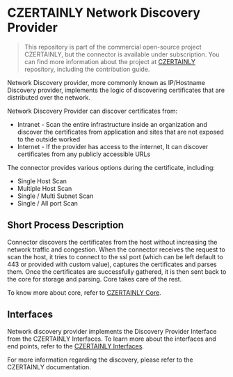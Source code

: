 # CZERTAINLY Network Discovery Provider

> This repository is part of the commercial open-source project CZERTAINLY, but the connector is available under subscription. 
> You can find more information about the project at [CZERTAINLY](https://github.com/3KeyCompany/CZERTAINLY) repository, 
> including the contribution guide.

Network Discovery provider, more commonly known as IP/Hostname Discovery provider, implements the logic of discovering certificates that are distributed over the network.

Network Discovery Provider can discover certificates from:
- Intranet - Scan the entire infrastructure inside an organization and discover the certificates from application and 
sites that are not exposed to the outside worked
- Internet - If the provider has access to the internet, It can discover certificates from any publicly accessible URLs

The connector provides various options during the certificate, including:
- Single Host Scan
- Multiple Host Scan
- Single / Multi Subnet Scan
- Single / All port Scan

## Short Process Description

Connector discovers the certificates from the host without increasing the network traffic and congestion. When the connector receives the request to scan the host, it tries to connect to the ssl port (which can be left default to 443 or provided with custom value), captures the certificates and parses them. Once the certificates are successfully gathered, it is then sent back to the core for storage and parsing. Core takes care of the rest.

To know more about core, refer to [CZERTAINLY Core](https://github.com/3KeyCompany/CZERTAINLY-Core).

## Interfaces

Network discovery provider implements the Discovery Provider Interface from the CZERTAINLY Interfaces. To learn more about the interfaces and end points, refer to the [CZERTAINLY Interfaces](https://github.com/3KeyCompany/CZERTAINLY-Interfaces).

For more information regarding the discovery, please refer to the CZERTAINLY documentation.